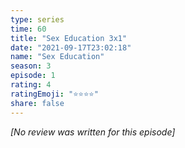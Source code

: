 ```yaml
---
type: series
time: 60
title: "Sex Education 3x1"
date: "2021-09-17T23:02:18"
name: "Sex Education"
season: 3
episode: 1
rating: 4
ratingEmoji: "⭐️⭐️⭐️⭐️"
share: false
---
```


*[No review was written for this episode]*
